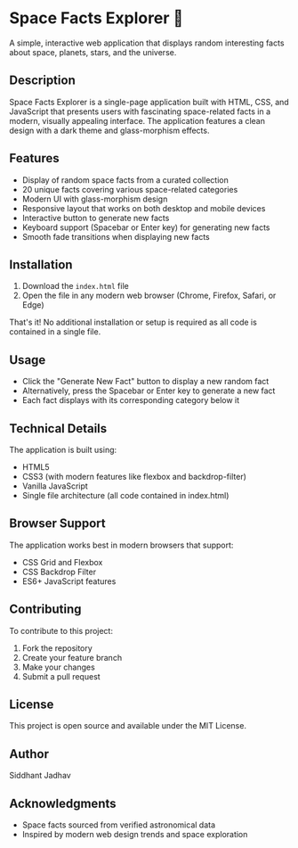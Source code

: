 # Space Facts Explorer 🚀

A simple, interactive web application that displays random interesting facts about space, planets, stars, and the universe.

## Description

Space Facts Explorer is a single-page application built with HTML, CSS, and JavaScript that presents users with fascinating space-related facts in a modern, visually appealing interface. The application features a clean design with a dark theme and glass-morphism effects.

## Features

- Display of random space facts from a curated collection
- 20 unique facts covering various space-related categories
- Modern UI with glass-morphism design
- Responsive layout that works on both desktop and mobile devices
- Interactive button to generate new facts
- Keyboard support (Spacebar or Enter key) for generating new facts
- Smooth fade transitions when displaying new facts

## Installation

1. Download the `index.html` file
2. Open the file in any modern web browser (Chrome, Firefox, Safari, or Edge)

That's it! No additional installation or setup is required as all code is contained in a single file.

## Usage

- Click the "Generate New Fact" button to display a new random fact
- Alternatively, press the Spacebar or Enter key to generate a new fact
- Each fact displays with its corresponding category below it

## Technical Details

The application is built using:
- HTML5
- CSS3 (with modern features like flexbox and backdrop-filter)
- Vanilla JavaScript
- Single file architecture (all code contained in index.html)

## Browser Support

The application works best in modern browsers that support:
- CSS Grid and Flexbox
- CSS Backdrop Filter
- ES6+ JavaScript features

## Contributing

To contribute to this project:
1. Fork the repository
2. Create your feature branch
3. Make your changes
4. Submit a pull request

## License

This project is open source and available under the MIT License.

## Author

Siddhant Jadhav

## Acknowledgments

- Space facts sourced from verified astronomical data
- Inspired by modern web design trends and space exploration
